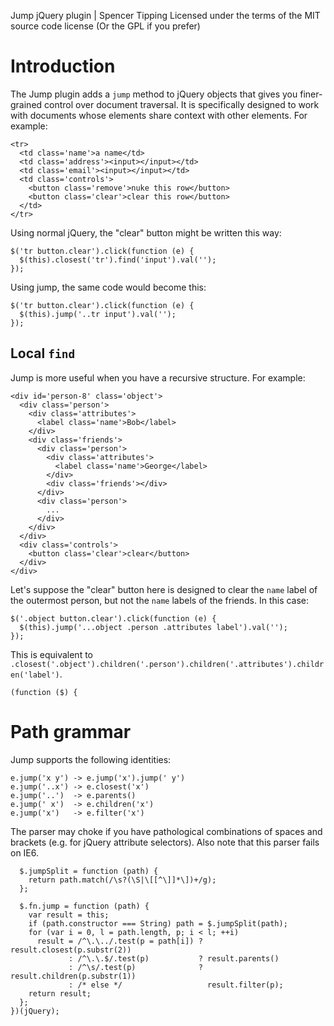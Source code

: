 Jump jQuery plugin | Spencer Tipping
Licensed under the terms of the MIT source code license
(Or the GPL if you prefer)

# Introduction

The Jump plugin adds a `jump` method to jQuery objects that gives you
finer-grained control over document traversal. It is specifically designed to
work with documents whose elements share context with other elements. For
example:

    <tr>
      <td class='name'>a name</td>
      <td class='address'><input></input></td>
      <td class='email'><input></input></td>
      <td class='controls'>
        <button class='remove'>nuke this row</button>
        <button class='clear'>clear this row</button>
      </td>
    </tr>

Using normal jQuery, the "clear" button might be written this way:

    $('tr button.clear').click(function (e) {
      $(this).closest('tr').find('input').val('');
    });

Using jump, the same code would become this:

    $('tr button.clear').click(function (e) {
      $(this).jump('..tr input').val('');
    });

## Local `find`

Jump is more useful when you have a recursive structure. For example:

    <div id='person-8' class='object'>
      <div class='person'>
        <div class='attributes'>
          <label class='name'>Bob</label>
        </div>
        <div class='friends'>
          <div class='person'>
            <div class='attributes'>
              <label class='name'>George</label>
            </div>
            <div class='friends'></div>
          </div>
          <div class='person'>
            ...
          </div>
        </div>
      </div>
      <div class='controls'>
        <button class='clear'>clear</button>
      </div>
    </div>

Let's suppose the "clear" button here is designed to clear the `name` label
of the outermost person, but not the `name` labels of the friends. In this
case:

    $('.object button.clear').click(function (e) {
      $(this).jump('...object .person .attributes label').val('');
    });

This is equivalent to
`.closest('.object').children('.person').children('.attributes').children('label')`.

    (function ($) {

# Path grammar

Jump supports the following identities:

    e.jump('x y') -> e.jump('x').jump(' y')
    e.jump('..x') -> e.closest('x')
    e.jump('..')  -> e.parents()
    e.jump(' x')  -> e.children('x')
    e.jump('x')   -> e.filter('x')

The parser may choke if you have pathological combinations of spaces and
brackets (e.g. for jQuery attribute selectors). Also note that this parser
fails on IE6.

      $.jumpSplit = function (path) {
        return path.match(/\s?(\S|\[[^\]]*\])+/g);
      };

      $.fn.jump = function (path) {
        var result = this;
        if (path.constructor === String) path = $.jumpSplit(path);
        for (var i = 0, l = path.length, p; i < l; ++i)
          result = /^\.\../.test(p = path[i]) ? result.closest(p.substr(2))
                 : /^\.\.$/.test(p)           ? result.parents()
                 : /^\s/.test(p)              ? result.children(p.substr(1))
                 : /* else */                   result.filter(p);
        return result;
      };
    })(jQuery);
